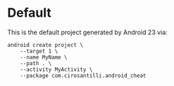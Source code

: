 # Default

This is the default project generated by Android 23 via:

    android create project \
        --target 1 \
        --name MyName \
        --path . \
        --activity MyActivity \
        --package com.cirosantilli.android_cheat
